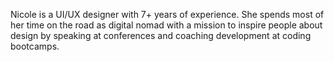 Nicole is a UI/UX designer with 7+ years of experience. She spends most of her time on the road as digital nomad with a mission to inspire people about design by speaking at conferences and coaching development at coding bootcamps.
